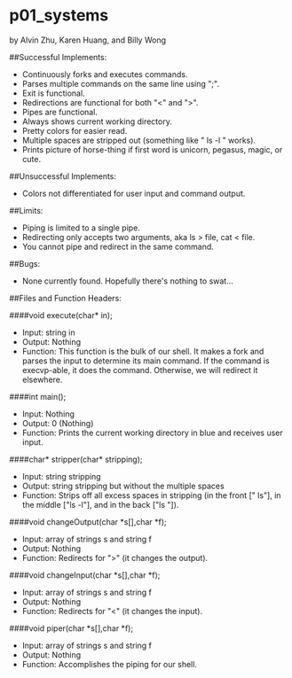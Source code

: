 # p01_systems
by Alvin Zhu, Karen Huang, and Billy Wong

##Successful Implements:
* Continuously forks and executes commands.
* Parses multiple commands on the same line using ";".
* Exit is functional.
* Redirections are functional for both "<" and ">".
* Pipes are functional.
* Always shows current working directory.
* Pretty colors for easier read.
* Multiple spaces are stripped out (something like "          ls      -l     " works).
* Prints picture of horse-thing if first word is unicorn, pegasus, magic, or cute.


##Unsuccessful Implements:
* Colors not differentiated for user input and command output.


##Limits:
* Piping is limited to a single pipe.
* Redirecting only accepts two arguments, aka ls > file, cat < file.
* You cannot pipe and redirect in the same command.

##Bugs:
* None currently found. Hopefully there's nothing to swat...


##Files and Function Headers:

####void execute(char* in);
* Input: string in
* Output: Nothing
* Function: This function is the bulk of our shell. It makes a fork and parses the input to determine its main command. If the command is execvp-able, it does the command. Otherwise, we will redirect it elsewhere.

####int main();
* Input: Nothing
* Output: 0 (Nothing)
* Function: Prints the current working directory in blue and receives user input.

####char* stripper(char* stripping);
* Input: string stripping
* Output: string stripping but without the multiple spaces
* Function: Strips off all excess spaces in stripping (in the front ["    ls"], in the middle ["ls     -l"], and in the back ["ls        "]).

####void changeOutput(char *s[],char *f);
* Input: array of strings s and string f
* Output: Nothing
* Function: Redirects for ">" (it changes the output).

####void changeInput(char *s[],char *f);
* Input: array of strings s and string f
* Output: Nothing
* Function: Redirects for "<" (it changes the input).

####void piper(char *s[],char *f);
* Input: array of strings s and string f
* Output: Nothing
* Function: Accomplishes the piping for our shell.
